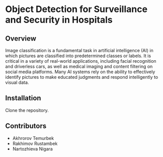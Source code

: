 # Object Detection for Surveillance and Security in Hospitals

## Overview

Image classification is a fundamental task in artificial intelligence (AI) in which pictures are classified into predetermined classes or labels. 
It is critical in a variety of real-world applications, including facial recognition and driverless cars, 
as well as medical imaging and content filtering on social media platforms. Many AI systems rely on the ability 
to effectively identify pictures to make educated judgments and respond intelligently to visual data.


## Installation

Clone the repository.




## Contributors

- Akhrorov Temurbek
- Rakhimov Rustambek
- Nartozhieva Nigara








